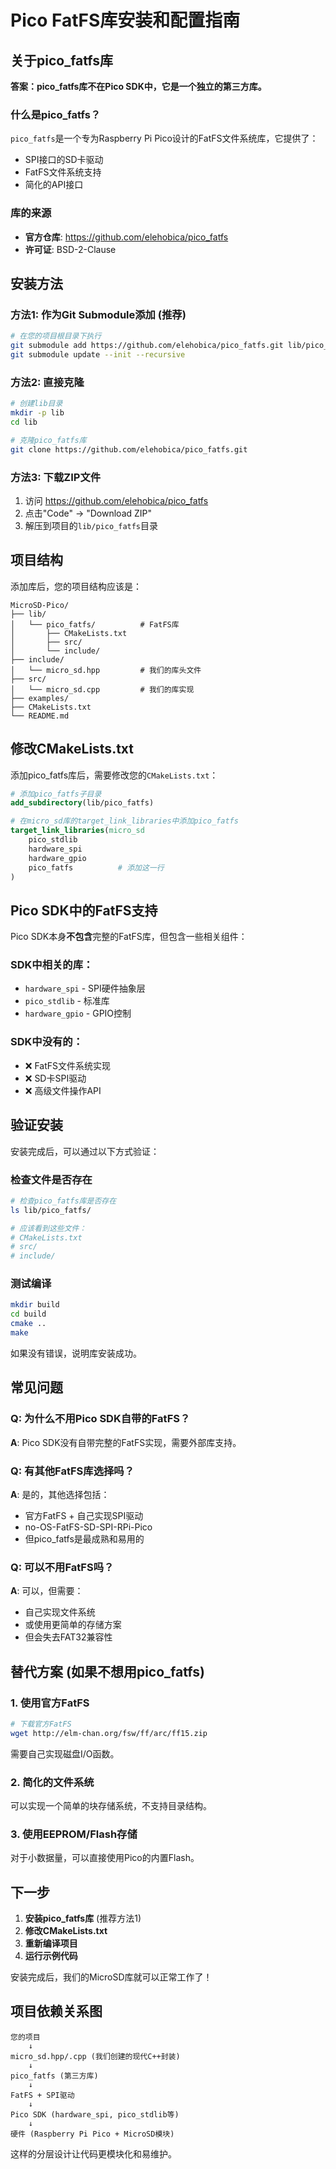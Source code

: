 # Pico FatFS库安装和配置指南

## 关于pico_fatfs库

**答案：pico_fatfs库不在Pico SDK中，它是一个独立的第三方库。**

### 什么是pico_fatfs？

`pico_fatfs`是一个专为Raspberry Pi Pico设计的FatFS文件系统库，它提供了：
- SPI接口的SD卡驱动
- FatFS文件系统支持
- 简化的API接口

### 库的来源

- **官方仓库**: https://github.com/elehobica/pico_fatfs
- **许可证**: BSD-2-Clause

## 安装方法

### 方法1: 作为Git Submodule添加 (推荐)

```bash
# 在您的项目根目录下执行
git submodule add https://github.com/elehobica/pico_fatfs.git lib/pico_fatfs
git submodule update --init --recursive
```

### 方法2: 直接克隆

```bash
# 创建lib目录
mkdir -p lib
cd lib

# 克隆pico_fatfs库
git clone https://github.com/elehobica/pico_fatfs.git
```

### 方法3: 下载ZIP文件

1. 访问 https://github.com/elehobica/pico_fatfs
2. 点击"Code" -> "Download ZIP"
3. 解压到项目的`lib/pico_fatfs`目录

## 项目结构

添加库后，您的项目结构应该是：

```
MicroSD-Pico/
├── lib/
│   └── pico_fatfs/          # FatFS库
│       ├── CMakeLists.txt
│       ├── src/
│       └── include/
├── include/
│   └── micro_sd.hpp         # 我们的库头文件
├── src/
│   └── micro_sd.cpp         # 我们的库实现
├── examples/
├── CMakeLists.txt
└── README.md
```

## 修改CMakeLists.txt

添加pico_fatfs库后，需要修改您的`CMakeLists.txt`：

```cmake
# 添加pico_fatfs子目录
add_subdirectory(lib/pico_fatfs)

# 在micro_sd库的target_link_libraries中添加pico_fatfs
target_link_libraries(micro_sd
    pico_stdlib
    hardware_spi
    hardware_gpio
    pico_fatfs          # 添加这一行
)
```

## Pico SDK中的FatFS支持

Pico SDK本身**不包含**完整的FatFS库，但包含一些相关组件：

### SDK中相关的库：
- `hardware_spi` - SPI硬件抽象层
- `pico_stdlib` - 标准库
- `hardware_gpio` - GPIO控制

### SDK中没有的：
- ❌ FatFS文件系统实现
- ❌ SD卡SPI驱动
- ❌ 高级文件操作API

## 验证安装

安装完成后，可以通过以下方式验证：

### 检查文件是否存在
```bash
# 检查pico_fatfs库是否存在
ls lib/pico_fatfs/

# 应该看到这些文件：
# CMakeLists.txt
# src/
# include/
```

### 测试编译
```bash
mkdir build
cd build
cmake ..
make
```

如果没有错误，说明库安装成功。

## 常见问题

### Q: 为什么不用Pico SDK自带的FatFS？
**A**: Pico SDK没有自带完整的FatFS实现，需要外部库支持。

### Q: 有其他FatFS库选择吗？
**A**: 是的，其他选择包括：
- 官方FatFS + 自己实现SPI驱动
- no-OS-FatFS-SD-SPI-RPi-Pico
- 但pico_fatfs是最成熟和易用的

### Q: 可以不用FatFS吗？
**A**: 可以，但需要：
- 自己实现文件系统
- 或使用更简单的存储方案
- 但会失去FAT32兼容性

## 替代方案 (如果不想用pico_fatfs)

### 1. 使用官方FatFS
```bash
# 下载官方FatFS
wget http://elm-chan.org/fsw/ff/arc/ff15.zip
```

需要自己实现磁盘I/O函数。

### 2. 简化的文件系统
可以实现一个简单的块存储系统，不支持目录结构。

### 3. 使用EEPROM/Flash存储
对于小数据量，可以直接使用Pico的内置Flash。

## 下一步

1. **安装pico_fatfs库** (推荐方法1)
2. **修改CMakeLists.txt**
3. **重新编译项目**
4. **运行示例代码**

安装完成后，我们的MicroSD库就可以正常工作了！

## 项目依赖关系图

```
您的项目
    ↓
micro_sd.hpp/.cpp (我们创建的现代C++封装)
    ↓
pico_fatfs (第三方库)
    ↓
FatFS + SPI驱动
    ↓
Pico SDK (hardware_spi, pico_stdlib等)
    ↓
硬件 (Raspberry Pi Pico + MicroSD模块)
```

这样的分层设计让代码更模块化和易维护。 